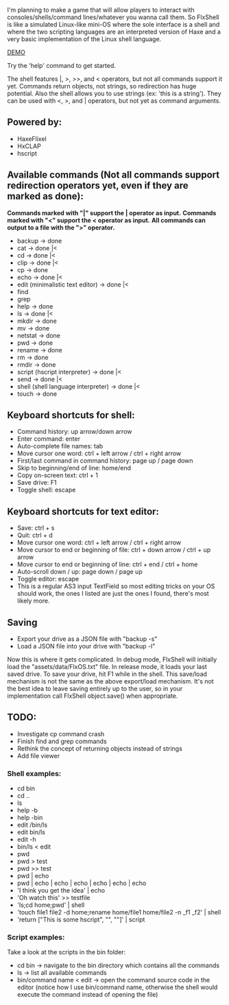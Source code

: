 I'm planning to make a game that will allow players to interact with consoles/shells/command lines/whatever you wanna call them.
So FlxShell is like a simulated Linux-like mini-OS where the sole interface is a shell and where the two scripting languages are an interpreted version of Haxe and a very basic implementation of the Linux shell language.

[DEMO](https://rawgit.com/Ohmnivore/FlxShell/master/export/flash/bin/FlxShell.swf)

Try the 'help' command to get started.

The shell features |, >, >>, and < operators, but not all commands support it yet. Commands return objects, not strings, so redirection has huge potential.
Also the shell allows you to use strings (ex: 'this is a string'). They can be used with <, >, and | operators, but not yet as command arguments.

## Powered by:
* HaxeFlixel
* HxCLAP
* hscript

## Available commands (Not all commands support redirection operators yet, even if they are marked as done):
**Commands marked with "|" support the | operator as input.**
**Commands marked with "<" support the < operator as input.**
**All commands can output to a file with the ">" operator.**
* backup -> done
* cat -> done |<
* cd -> done |<
* clip -> done |<
* cp -> done
* echo -> done |<
* edit (minimalistic text editor) -> done |<
* find
* grep
* help -> done
* ls -> done |<
* mkdir -> done
* mv -> done
* netstat -> done
* pwd -> done
* rename -> done
* rm -> done
* rmdir -> done
* script (hscript interpreter) -> done |<
* send -> done |<
* shell (shell language interpreter) -> done |<
* touch -> done

## Keyboard shortcuts for shell:
* Command history: up arrow/down arrow
* Enter command: enter
* Auto-complete file names: tab
* Move cursor one word: ctrl + left arrow / ctrl + right arrow
* First/last command in command history: page up / page down
* Skip to beginning/end of line: home/end
* Copy on-screen text: ctrl + 1
* Save drive: F1
* Toggle shell: escape

## Keyboard shortcuts for text editor:
* Save: ctrl + s
* Quit: ctrl + d
* Move cursor one word: ctrl + left arrow / ctrl + right arrow
* Move cursor to end or beginning of file: ctrl + down arrow / ctrl + up arrow
* Move cursor to end or beginning of line: ctrl + end / ctrl + home
* Auto-scroll down / up: page down / page up
* Toggle editor: escape
* This is a regular AS3 input TextField so most editing tricks on your OS should work, the ones I listed are just the ones I found, there's most likely more.

## Saving
* Export your drive as a JSON file with "backup -s"
* Load a JSON file into your drive with "backup -l"

Now this is where it gets complicated. In debug mode, FlxShell will initially load the "assets/data/FlxOS.txt" file.
In release mode, it loads your last saved drive. To save your drive, hit F1 while in the shell.
This save/load mechanism is not the same as the above export/load mechanism.
It's not the best idea to leave saving entirely up to the user, so in your implementation call FlxShell object.save() when appropriate.

## TODO:
* Investigate cp command crash
* Finish find and grep commands
* Rethink the concept of returning objects instead of strings
* Add file viewer

### Shell examples:
* cd bin
* cd ..
* ls
* help -b
* help -bin
* edit /bin/ls
* edit bin/ls
* edit -h
* bin/ls < edit
* pwd
* pwd > test
* pwd >> test
* pwd | echo
* pwd | echo | echo | echo | echo | echo | echo
* 'I think you get the idea' | echo
* 'Oh watch this' >> testfile
* 'ls;cd home;pwd' | shell
* 'touch file1 file2 -d home;rename home/file1 home/file2 -n _f1 _f2' | shell
* 'return ["This is some hscript", "", ""]' | script

### Script examples:
Take a look at the scripts in the bin folder:
* cd bin -> navigate to the bin directory which contains all the commands
* ls -> list all available commands
* bin/command name < edit -> open the command source code in the editor (notice how I use bin/command name, otherwise the shell would execute the command instead of opening the file)
